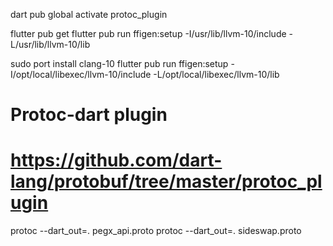 dart pub global activate protoc_plugin

flutter pub get
flutter pub run ffigen:setup -I/usr/lib/llvm-10/include -L/usr/lib/llvm-10/lib

sudo port install clang-10
flutter pub run ffigen:setup -I/opt/local/libexec/llvm-10/include -L/opt/local/libexec/llvm-10/lib

# Protoc-dart plugin
# https://github.com/dart-lang/protobuf/tree/master/protoc_plugin

protoc --dart_out=. pegx_api.proto
protoc --dart_out=. sideswap.proto